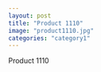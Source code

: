 ```yaml
---
layout: post
title: "Product 1110"
image: "product1110.jpg"
categories: "category1"
---
```

Product 1110
